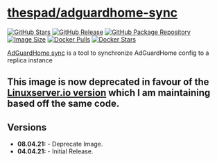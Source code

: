 # [thespad/adguardhome-sync](https://github.com/thespad/docker-adguardhome-sync)

[![GitHub Stars](https://img.shields.io/github/stars/thespad/docker-adguardhome-sync.svg?color=94398d&labelColor=555555&logoColor=ffffff&style=for-the-badge&logo=github)](https://github.com/thespad/docker-adguardhome-sync)
[![GitHub Release](https://img.shields.io/github/release/thespad/docker-adguardhome-sync.svg?color=94398d&labelColor=555555&logoColor=ffffff&style=for-the-badge&logo=github)](https://github.com/thespad/docker-adguardhome-sync/releases)
[![GitHub Package Repository](https://img.shields.io/static/v1.svg?color=94398d&labelColor=555555&logoColor=ffffff&style=for-the-badge&label=thespad&message=GitHub%20Package&logo=github)](https://github.com/thespad/docker-adguardhome-sync/packages)
[![Image Size](https://img.shields.io/docker/image-size/thespad/adguardhome-sync/latest?color=94398d&labelColor=555555&logoColor=ffffff&style=for-the-badge&label=Size)](#)
[![Docker Pulls](https://img.shields.io/docker/pulls/thespad/adguardhome-sync.svg?color=94398d&labelColor=555555&logoColor=ffffff&style=for-the-badge&label=pulls&logo=docker)](https://hub.docker.com/r/thespad/adguardhome-sync)
[![Docker Stars](https://img.shields.io/docker/stars/thespad/adguardhome-sync.svg?color=94398d&labelColor=555555&logoColor=ffffff&style=for-the-badge&label=stars&logo=docker)](https://hub.docker.com/r/thespad/adguardhome-sync)

[AdGuardHome sync](https://github.com/bakito/adguardhome-sync) is a tool to synchronize AdGuardHome config to a replica instance

## This image is now deprecated in favour of the [Linuxserver.io version](https://github.com/linuxserver/docker-adguardhome-sync) which I am maintaining based off the same code.

## Versions

* **08.04.21:** - Deprecate Image.
* **04.04.21:** - Initial Release.
